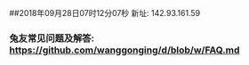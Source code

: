 ##2018年09月28日07时12分07秒 新址: 142.93.161.59
### 兔友常见问题及解答: https://github.com/wanggonging/d/blob/w/FAQ.md
